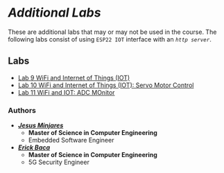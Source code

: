 # *Additional Labs*

These are additional labs that may or may not be used in the course. The following labs consist of using `ESP22 IOT` interface with an *`http server`*.
## **Labs**
- [Lab 9 WiFi and Internet of Things (IOT)](https://github.com/jminjares4/Microprocessor-2-Lab-Template/tree/main/Additional_Labs/Lab_9)
- [Lab 10 WiFi and Internet of Things (IOT): Servo Motor Control](https://github.com/jminjares4/Microprocessor-2-Lab-Template/tree/main/Additional_Labs/Lab_10)
- [Lab 11 WiFi and IOT: ADC MOnitor](https://github.com/jminjares4/Microprocessor-2-Lab-Template/tree/main/Additional_Labs/Lab_11)

### Authors
* [***Jesus Minjares***](https://github.com/jminjares4)
  * **Master of Science in Computer Engineering**
  * Embedded Software Engineer
* [***Erick Baca***](https://github.com/eabaca2419)
  * **Master of Science in Computer Engineering** 
  * 5G Security Engineer
